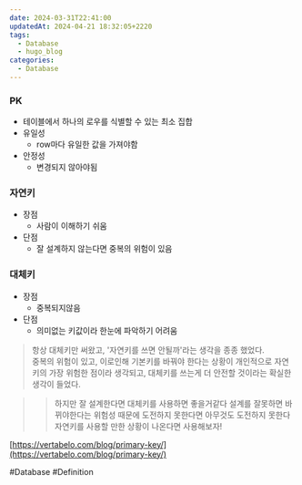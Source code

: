 ```yaml
---
date: 2024-03-31T22:41:00
updatedAt: 2024-04-21 18:32:05+2220
tags:
  - Database
  - hugo_blog
categories:
  - Database
---
```

### PK
- 테이블에서 하나의 로우를 식별할 수 있는 최소 집합
- 유일성
	- row마다 유일한 값을 가져야함
- 안정성
	- 변경되지 않아야됨

### 자연키
- 장점
    - 사람이 이해하기 쉬움
- 단점
    - 잘 설계하지 않는다면 중복의 위험이 있음

### 대체키
- 장점
    - 중복되지않음
- 단점
    - 의미없는 키값이라 한눈에 파악하기 어려움

> 항상 대체키만 써왔고, '자연키를 쓰면 안될까'라는 생각을 종종 했었다.  
> 중복의 위험이 있고, 이로인해 기본키를 바꿔야 한다는 상황이 개인적으로 자연키의 가장 위험한 점이라 생각되고, 대체키를 쓰는게 더 안전할 것이라는 확실한 생각이 들었다.

>> 하지만 잘 설계한다면 대체키를 사용하면 좋을거같다
>> 설계를 잘못하면 바뀌야한다는 위험성 때문에 도전하지 못한다면 아무것도 도전하지 못한다
>> 자연키를 사용할 만한 상황이 나온다면 사용해보자!


[https://vertabelo.com/blog/primary-key/](https://vertabelo.com/blog/primary-key/)

#Database 
#Definition 